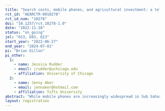 ```yaml
---
title: "Search costs, mobile phones, and agricultural investment: a telephone directory intervention in Tanzania "
rct_id: "AEARCTR-0010278"
rct_id_num: "10278"
doi: "10.1257/rct.10278-1.0"
date: "2022-11-18"
status: "on_going"
jel: "O13, D83, Q13"
start_year: "2022-06-27"
end_year: "2024-07-01"
pi: "Brian Dillon"
pi_other:
  1:
    - name: Jessica Rudder
    - email: jrudder@uchicago.edu
    - affiliation: University of Chicago
  2:
    - name: Jenny Aker
    - email: jennaker@hotmail.com
    - affiliation: Tufts University
abstract: "While mobile phones are increasingly widespread in Sub Saharan Africa, there remains no accompanying service like the Yellow Pages that allows phone users to find new mobile numbers at low cost. This study will test the impacts of reducing the cost of search for information by providing farmers a directory with the contact information of businesses in the Kagera region of Northwestern Tanzania. The study will test the differential impacts of a digital phone-based versus a paper-based directory, and will test for heterogeneous effects based on baseline networks. The primary outcomes relate to phone usage, search behavior, investment, prices, income-generating activities, and various measures of extra-village contact and trade over space."
layout: registration
---
```


